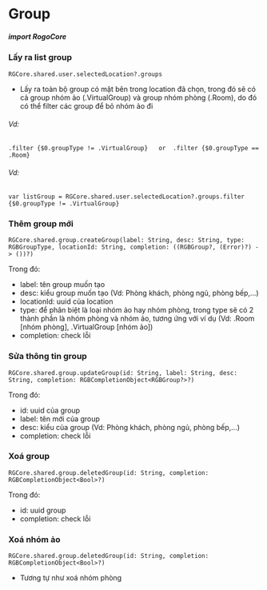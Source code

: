

# Group

##### import RogoCore

### Lấy ra list group
```
RGCore.shared.user.selectedLocation?.groups
```
- Lấy ra toàn bộ group có mặt bên trong location đã chọn, trong đó sẽ có cả group nhóm ảo (.VirtualGroup) và group nhóm phòng (.Room), do đó có thể filter các group để bỏ nhóm ảo đi
###### Vd: 
```
.filter {$0.groupType != .VirtualGroup}   or  .filter {$0.groupType == .Room}
```
###### Vd:
```
var listGroup = RGCore.shared.user.selectedLocation?.groups.filter {$0.groupType != .VirtualGroup}
```
### Thêm group mới
```
RGCore.shared.group.createGroup(label: String, desc: String, type: RGBGroupType, locationId: String, completion: ((RGBGroup?, (Error)?) -> ())?)
```
Trong đó:
- label: tên group muốn tạo
- desc: kiểu group muốn tạo (Vd: Phòng khách, phòng ngủ, phòng bếp,...)
- locationId: uuid của location
- type: để phân biệt là loại nhóm ảo hay nhóm phòng, trong type sẽ có 2 thành phần là nhóm phòng và nhóm ảo, tương ứng với ví dụ (Vd: .Room [nhóm phòng], .VirtualGroup [nhóm ảo])
- completion: check lỗi


### Sửa thông tin group
```
RGCore.shared.group.updateGroup(id: String, label: String, desc: String, completion: RGBCompletionObject<RGBGroup?>?)
```
Trong đó:
- id: uuid của group
- label: tên mới của group
- desc: kiểu của group (Vd: Phòng khách, phòng ngủ, phòng bếp,...)
- completion: check lỗi

### Xoá group
```
RGCore.shared.group.deletedGroup(id: String, completion: RGBCompletionObject<Bool>?)
```
Trong đó:
- id: uuid group
- completion: check lỗi

### Xoá nhóm ảo
```
RGCore.shared.group.deletedGroup(id: String, completion: RGBCompletionObject<Bool>?)
```
- Tương tự như xoá nhóm phòng
